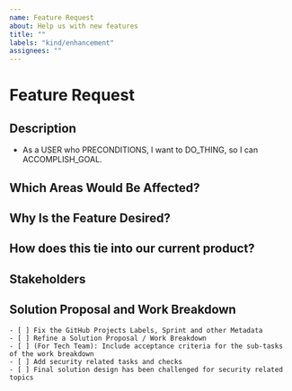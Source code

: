 ```yaml
---
name: Feature Request
about: Help us with new features
title: ""
labels: "kind/enhancement"
assignees: ""
---
```


# Feature Request

## Description
<!-- A clear and concise description of what the customer wants to happen. Example below. -->
-   As a USER who PRECONDITIONS, I want to DO_THING, so I can ACCOMPLISH_GOAL.

## Which Areas Would Be Affected?
<!-- e.g., DPF, CI, build, transfer, etc. -->

## Why Is the Feature Desired?
<!-- Are there any requirements? -->

## How does this tie into our current product?
<!-- Describe whether this request is related to an existing workflow, feature, or otherwise something in the product today. Or, does this open us up to new markets and innovative ideas? -->

## Stakeholders
<!-- Add more on who asked for this, i.e. company, person, how much they pay us, what their tier is, are they a strategic account, etc. Who needs to be kept up-to-date about this feature? -->

## Solution Proposal and Work Breakdown
<!-- If you already know what needs to be done, please add a tasklist. -->

```[tasklist]
- [ ] Fix the GitHub Projects Labels, Sprint and other Metadata
- [ ] Refine a Solution Proposal / Work Breakdown
- [ ] (For Tech Team): Include acceptance criteria for the sub-tasks of the work breakdown
- [ ] Add security related tasks and checks
- [ ] Final solution design has been challenged for security related topics
```
